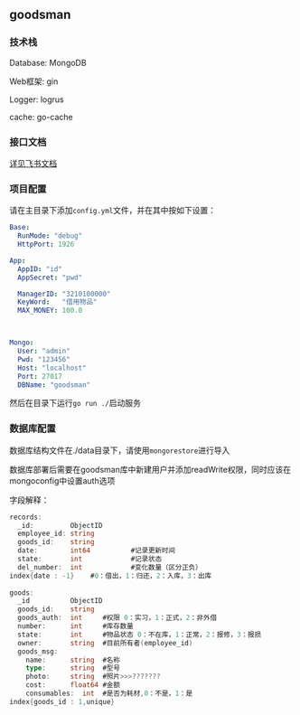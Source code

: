 ## goodsman

### 技术栈

Database: MongoDB

Web框架: gin

Logger: logrus

cache:  go-cache

### 接口文档

[详见飞书文档](https://xn4zlkzg4p.feishu.cn/wiki/wikcnljIjh0Czj0VtsLD0wt45Od)

### 项目配置

请在主目录下添加`config.yml`文件，并在其中按如下设置：

```yaml
Base:
  RunMode: "debug"
  HttpPort: 1926

App:
  AppID: "id"
  AppSecret: "pwd"

  ManagerID: "3210100000"
  KeyWord:   "借用物品"
  MAX_MONEY: 100.0



Mongo: 
  User: "admin"
  Pwd: "123456"
  Host: "localhost"
  Port: 27017
  DBName: "goodsman"

```

然后在目录下运行`go run ./`启动服务



### 数据库配置

数据库结构文件在./data目录下，请使用`mongorestore`进行导入

数据库部署后需要在goodsman库中新建用户并添加readWrite权限，同时应该在mongoconfig中设置auth选项

字段解释：

```go
records:
  _id:         ObjectID
  employee_id: string
  goods_id:    string
  date:		   int64          #记录更新时间
  state:	   int            #记录状态
  del_number:  int            #变化数量（区分正负）
index{date : -1}    #0：借出，1：归还，2：入库，3：出库
  
goods:
  _id          ObjectID
  goods_id:    string
  goods_auth:  int     #权限 0：实习，1：正式，2：非外借
  number:	   int	   #库存数量
  state:	   int     #物品状态 0：不在库，1：正常，2：报修，3：报损
  owner:	   string  #目前所有者(employee_id)
  goods_msg:
    name:	   string  #名称
    type:	   string  #型号
    photo:	   string  #照片>>>???????
    cost:	   float64 #金额
    consumables:  int  #是否为耗材,0：不是，1：是
index{goods_id : 1,unique}
  
 
```

